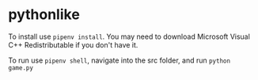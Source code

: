 # pythonlike
To install use ```pipenv install```. You may need to download Microsoft Visual C++ Redistributable if you don't have it.

To run use ```pipenv shell```, navigate into the src folder, and run ```python game.py```
